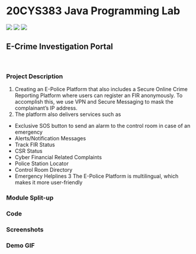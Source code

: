 # 20CYS383 Java Programming Lab
![](https://img.shields.io/badge/Batch-21CYS-lightgreen) ![](https://img.shields.io/badge/UG-blue) ![](https://img.shields.io/badge/Subject-JPL-blue)

## E-Crime Investigation Portal
<br>

### Project Description
1) Creating an E-Police Platform that also includes a Secure Online Crime Reporting Platform where users can register an FIR anonymously. To accomplish
this, we use VPN and Secure Messaging to mask the complainant’s IP address.
2) The platform also delivers services such as
  - Exclusive SOS button to send an alarm to the control room in case of an emergency
  - Alerts/Notification Messages
  - Track FIR Status
  - CSR Status
  - Cyber Financial Related Complaints
  - Police Station Locator
  - Control Room Directory
  - Emergency Helplines
3 The E-Police Platform is multilingual, which makes it more user-friendly

### Module Split-up
### Code
### Screenshots
### Demo GIF

